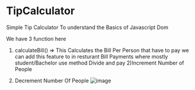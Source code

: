 # TipCalculator
Simple Tip Calculator To understand the Basics of Javascript Dom

We have 3 function here 
1) calculateBill() => This Calculates the Bill Per Person that have to pay we can add this feature to in resturant Bill Payments where mostly student/Bachelor use method Divide and pay 
2)Increment Number of People

3) Decrement Number Of People
![image](https://user-images.githubusercontent.com/83369979/199331467-4799d403-d934-4242-ad9f-cebeefed31c1.png)
